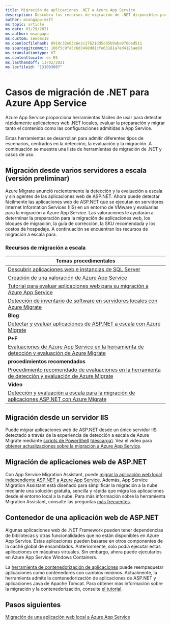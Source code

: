 ```yaml
---
title: Migración de aplicaciones .NET a Azure App Service
description: Descubra los recursos de migración de .NET disponibles para Azure App Service.
author: msangapu-msft
ms.topic: article
ms.date: 03/29/2021
ms.author: msangapu
ms.custom: seodec18
ms.openlocfilehash: 8918c32e03c6e2c27621dd5c05b9abe976ded511
ms.sourcegitcommit: 106f5c9fa5c6d3498dd1cfe63181a7ed4125ae6d
ms.translationtype: HT
ms.contentlocale: es-ES
ms.lasthandoff: 11/02/2021
ms.locfileid: "131093087"
---
```

# <a name="net-migration-cases-for-azure-app-service"></a>Casos de migración de .NET para Azure App Service

Azure App Service proporciona herramientas fáciles de usar para detectar rápidamente aplicaciones web .NET locales, evaluar la preparación y migrar tanto el contenido como las configuraciones admitidas a App Service.

Estas herramientas se desarrollan para admitir diferentes tipos de escenarios, centrados en la detección, la evaluación y la migración. A continuación se muestra una lista de herramientas de migración de .NET y casos de uso.

## <a name="migrate-from-multiple-servers-at-scale-preview"></a>Migración desde varios servidores a escala (versión preliminar)

<!-- Intent: discover how to assess and migrate at scale. -->

Azure Migrate anunció recientemente la detección y la evaluación a escala y sin agentes de las aplicaciones web de ASP.NET. Ahora puede detectar fácilmente las aplicaciones web de ASP.NET que se ejecutan en servidores Internet Information Services (IIS) en un entorno de VMware y evaluarlas para la migración a Azure App Service. Las valoraciones le ayudarán a determinar la preparación para la migración de aplicaciones web, los bloques de migración, la guía de corrección, la SKU recomendada y los costos de hospedaje. A continuación se encuentran los recursos de migración a escala para.

### <a name="at-scale-migration-resources"></a>Recursos de migración a escala

| Temas procedimentales |
|----------------|
| [Descubrir aplicaciones web e instancias de SQL Server](../migrate/how-to-discover-sql-existing-project.md)                              |
| [Creación de una valoración de Azure App Service](../migrate/how-to-create-azure-app-service-assessment.md)                            |
| [Tutorial para evaluar aplicaciones web para su migración a Azure App Service](../migrate/tutorial-assess-webapps.md)                       |
| [Detección de inventario de software en servidores locales con Azure Migrate](../migrate/how-to-discover-applications.md)           |
| **Blog** |
| [Detectar y evaluar aplicaciones de ASP.NET a escala con Azure Migrate](https://azure.microsoft.com/blog/discover-and-assess-aspnet-apps-atscale-with-azure-migrate/) |
| **P+F** |
| [Evaluaciones de Azure App Service en la herramienta de detección y evaluación de Azure Migrate](../migrate/concepts-azure-webapps-assessment-calculation.md) |
| **procedimientos recomendados** |
| [Procedimiento recomendado de evaluaciones en la herramienta de detección y evaluación de Azure Migrate](../migrate/best-practices-assessment.md) |
| **Vídeo** |
| [Detección y evaluación a escala para la migración de aplicaciones ASP.NET con Azure Migrate](https://channel9.msdn.com/Shows/Inside-Azure-for-IT/At-scale-discovery-and-assessment-for-ASPNET-app-migration-with-Azure-Migrate) |

## <a name="migrate-from-an-iis-server"></a>Migración desde un servidor IIS

<!-- Intent: discover how to assess and migrate from a single IIS server  -->

Puede migrar aplicaciones web de ASP.NET desde un único servidor IIS detectado a través de la experiencia de detección a escala de Azure Migrate mediante [scripts de PowerShell](https://github.com/Azure/App-Service-Migration-Assistant/wiki/PowerShell-Scripts) [(descarga)](https://appmigration.microsoft.com/api/download/psscriptpreview/AppServiceMigrationScripts.zip). Vea el vídeo para [obtener actualizaciones sobre la migración a Azure App Service](https://channel9.msdn.com/Shows/The-Launch-Space/Updates-on-Migrating-to-Azure-App-Service).

## <a name="aspnet-web-app-migration"></a>Migración de aplicaciones web de ASP.NET
<!-- Intent: migrate a single web app -->

Con App Service Migration Assistant, puede [migrar la aplicación web local independiente ASP.NET a Azure App Service](https://www.youtube.com/watch?v=9LBUmkUhmXU). Además, App Service Migration Assistant está diseñado para simplificar la migración a la nube mediante una solución gratuita, sencilla y rápida que migra las aplicaciones desde el entorno local a la nube. Para más información sobre la herramienta Migration Assistant, consulte las preguntas [más frecuentes](https://github.com/Azure/App-Service-Migration-Assistant/wiki).

## <a name="containerize-an-aspnet-web-app"></a>Contenedor de una aplicación web de ASP.NET

Algunas aplicaciones web de .NET Framework pueden tener dependencias de bibliotecas y otras funcionalidades que no están disponibles en Azure App Service. Estas aplicaciones pueden basarse en otros componentes de la caché global de ensamblados. Anteriormente, solo podía ejecutar estas aplicaciones en máquinas virtuales. Sin embargo, ahora puede ejecutarlos en Azure App Service Windows Containers.

La [herramienta de contenedorización de aplicaciones](https://azure.microsoft.com/blog/accelerate-application-modernization-with-azure-migrate-app-containerization/) puede reempaquetar aplicaciones como contenedores con cambios mínimos. Actualmente, la herramienta admite la contenedorización de aplicaciones de ASP.NET y aplicaciones Java de Apache Tomcat. Para obtener más información sobre la migración y la contenedorización, consulte [el tutorial](../migrate/tutorial-app-containerization-aspnet-app-service.md).

## <a name="next-steps"></a>Pasos siguientes

[Migración de una aplicación web local a Azure App Service](/learn/modules/migrate-app-service-migration-assistant/)
